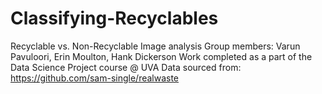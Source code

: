 # Classifying-Recyclables
Recyclable vs. Non-Recyclable Image analysis
Group members: Varun Pavuloori, Erin Moulton, Hank Dickerson
Work completed as a part of the Data Science Project course @ UVA
Data sourced from: https://github.com/sam-single/realwaste
